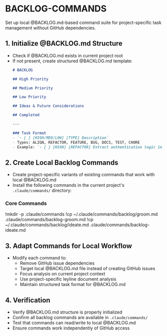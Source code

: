 # BACKLOG-COMMANDS

Set up local @BACKLOG.md-based command suite for project-specific task management without GitHub dependencies.

## 1. Initialize @BACKLOG.md Structure
- Check if @BACKLOG.md exists in current project root
- If not present, create structured @BACKLOG.md template:
  ```markdown
  # BACKLOG

  ## High Priority
  
  ## Medium Priority
  
  ## Low Priority
  
  ## Ideas & Future Considerations
  
  ## Completed
  
  ---
  
  ### Task Format
  - `- [ ] [HIGH/MED/LOW] [TYPE] Description`
  - Types: ALIGN, REFACTOR, FEATURE, BUG, DOCS, TEST, CHORE
  - Example: `- [ ] [HIGH] [REFACTOR] Extract authentication logic into separate module`
  ```

## 2. Create Local Backlog Commands
- Create project-specific variants of existing commands that work with local @BACKLOG.md
- Install the following commands in the current project's `.claude/commands/` directory:

### Core Commands
!mkdir -p .claude/commands
!cp ~/.claude/commands/backlog/groom.md .claude/commands/backlog-groom.md
!cp ~/.claude/commands/backlog/ideate.md .claude/commands/backlog-ideate.md

## 3. Adapt Commands for Local Workflow
- Modify each command to:
  - Remove GitHub issue dependencies
  - Target local @BACKLOG.md file instead of creating GitHub issues
  - Focus analysis on current project context
  - Use project-specific leyline document analysis
  - Maintain structured task format for @BACKLOG.md

## 4. Verification
- Verify @BACKLOG.md structure is properly initialized
- Confirm all backlog commands are available in `.claude/commands/`
- Test that commands can read/write to local @BACKLOG.md
- Ensure commands work independently of GitHub access

